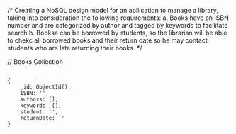 /* Creating a NoSQL design model for an apllication to manage a library, taking into consideration the following requirements:
    a. Books have an ISBN number and are categorized by author and tagged by keywords to facilitate search
    b. Booksa can be borrowed by students, so the librarian will be able to chekc all borrowed books and their return date so he may contact students who are late returning their books.
*/

// Books Collection

```

{
    _id: ObjectId(),
    ISBN: '',
    authors: [],
    keywords: [],
    student: '',
    returnDate: ''
}

```